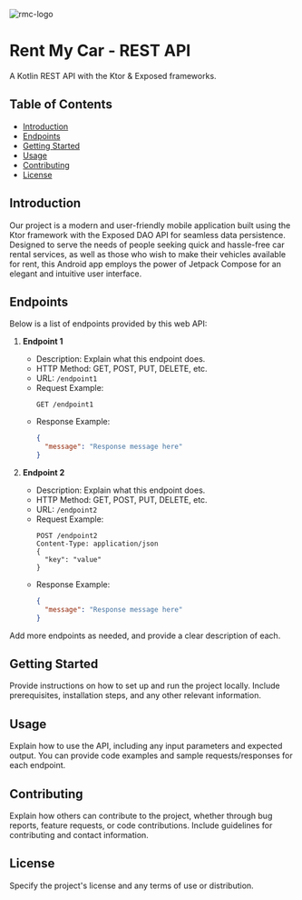 ![rmc-logo](/resouces/rmc-logo.png)

# Rent My Car - REST API

A Kotlin REST API with the Ktor & Exposed frameworks.

## Table of Contents

- [Introduction](#introduction)
- [Endpoints](#endpoints)
- [Getting Started](#getting-started)
- [Usage](#usage)
- [Contributing](#contributing)
- [License](#license)

## Introduction

Our project is a modern and user-friendly mobile application built using the Ktor framework with the Exposed DAO API for seamless data persistence. Designed to serve the needs of people seeking quick and hassle-free car rental services, as well as those who wish to make their vehicles available for rent, this Android app employs the power of Jetpack Compose for an elegant and intuitive user interface.

## Endpoints

Below is a list of endpoints provided by this web API:

1. **Endpoint 1**
   - Description: Explain what this endpoint does.
   - HTTP Method: GET, POST, PUT, DELETE, etc.
   - URL: `/endpoint1`
   - Request Example:
     ```http
     GET /endpoint1
     ```
   - Response Example:
     ```json
     {
       "message": "Response message here"
     }
     ```

2. **Endpoint 2**
   - Description: Explain what this endpoint does.
   - HTTP Method: GET, POST, PUT, DELETE, etc.
   - URL: `/endpoint2`
   - Request Example:
     ```http
     POST /endpoint2
     Content-Type: application/json
     {
       "key": "value"
     }
     ```
   - Response Example:
     ```json
     {
       "message": "Response message here"
     }
     ```

Add more endpoints as needed, and provide a clear description of each.

## Getting Started

Provide instructions on how to set up and run the project locally. Include prerequisites, installation steps, and any other relevant information.

## Usage

Explain how to use the API, including any input parameters and expected output. You can provide code examples and sample requests/responses for each endpoint.

## Contributing

Explain how others can contribute to the project, whether through bug reports, feature requests, or code contributions. Include guidelines for contributing and contact information.

## License

Specify the project's license and any terms of use or distribution.
